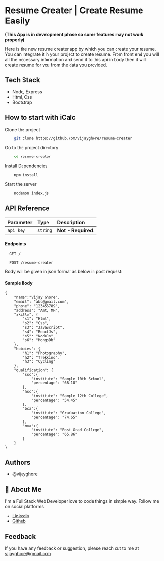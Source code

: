
# Resume Creater | Create Resume Easily

**(This App is in development phase so some features may not work properly)**

Here is the new resume creater app by which you can create your resume.
You can integrate it in your project to create resume.
From front end you will all the necessary information and send it to this api in body
then it will create resume for you from the data you provided.
## Tech Stack

- Node, Express
- Html, Css
- Bootstrap


## How to start with iCalc
Clone the project
```bash
    git clone https://github.com/vijayghore/resume-creater
```
Go to the project directory
```bash
    cd resume-creater
```
Install Dependencies
```bash
    npm install
```
Start the server
```bash
    nodemon index.js
```

## API Reference

| Parameter | Type     | Description                |
| :-------- | :------- | :------------------------- |
| `api_key` | `string` | **Not - Required**.        | 

#### Endpoints
```http
  GET /
```
```http
  POST /resume-creater
```
Body will be given in json format as below in post request:

#### Sample Body
```http
{
    "name":"Vijay Ghore",
    "email": "abc@gmail.com",
    "phone": "123456789",
    "address": "Amt, MH",
    "skills": {
        "s1": "Html",
        "s2": "Css",
        "s3": "JavaScript",
        "s4": "ReactJs",
        "s5": "NodeJs",
        "s6": "MongoDb"
    },
    "hobbies": {
        "h1": "Photography",
        "h2": "Trekking",
        "h3": "Cycling"
    },
    "qualification": {
        "ssc":{
            "institute": "Sample 10th School",
            "percentage": "68.18"
        },
        "hsc":{
            "institute": "Sample 12th College",
            "percentage": "54.45"
        },
        "bca":{
            "institute": "Graduation College",
            "percentage": "74.65"
        },
        "mca":{
            "institute": "Post Grad College",
            "percentage": "65.86"
        }
    }
}
```

## Authors

- [@vijayghore](www.linkedin.com/in/vijay-17)

## 🚀 About Me
I'm a Full Stack Web Developer love to code things in simple way. Follow me on social platforms
- [Linkedin](www.linkedin.com/in/vijay-17)
- [Github](https://github.com/vijayghore)

## Feedback

If you have any feedback or suggestion, please reach out to me at vijayghore@gmail.com